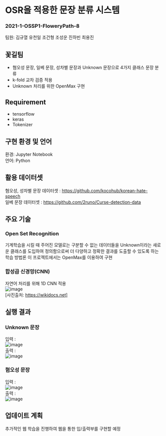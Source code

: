 OSR을 적용한 문장 분류 시스템   
============================   
### 2021-1-OSSP1-FloweryPath-8
팀원: 김규열 유천일 조건형 조성운 진하빈 최용진   

꽃길팀
------
* 혐오성 문장, 일베 문장, 성차별 문장과 Unknown 문장으로 4가지 클래스 문장 분류   
* k-fold 교차 검증 적용   
* Unknown 처리를 위한 OpenMax 구현   

Requirement   
-----------   
* tensorflow   
* keras   
* Tokenizer   

구현 환경 및 언어   
-----------------
환경: Jupyter Notebook   
언어: Python   

활용 데이터셋   
-------------   
혐오성, 성차별 문장 데이터셋 : https://github.com/kocohub/korean-hate-speech   
일베 문장 데이터셋 : https://github.com/2runo/Curse-detection-data

주요 기술   
---------

### Open Set Recognition   
기계학습을 시킬 때 주어진 모델로는 구분할 수 없는 데이터들을 Unknown이라는 새로운 클래스를 도입하여 정의함으로써 더 다양하고 정확한 결과를 도출할 수 있도록 하는 학습 방법론
이 프로젝트에서는 OpenMax를 이용하여 구현   

### 합성곱 신경망(CNN)   
자연어 처리를 위해 1D CNN 적용   
![image](https://user-images.githubusercontent.com/80958412/122702135-b2f9cd00-d289-11eb-8eef-c49ac7fc3100.png)   
[사진출처: https://wikidocs.net]   

실행 결과
---------
### Unknown 문장   
입력 :   
![image](https://user-images.githubusercontent.com/80958412/122686262-203a3d80-d24b-11eb-9ca5-d05c319f80de.png)   
출력 :   
![image](https://user-images.githubusercontent.com/80958412/122686324-54156300-d24b-11eb-8fec-db6238875637.png)   

### 혐오성 문장
입력 :   
![image](https://user-images.githubusercontent.com/80958412/122686363-81faa780-d24b-11eb-9f84-b15b4fa866ec.png)   
출력 :   
![image](https://user-images.githubusercontent.com/80958412/122686368-8fb02d00-d24b-11eb-9d7e-a79f010d8400.png)   

업데이트 계획
------------
추가적인 웹 학습을 진행하여 웹을 통한 입/출력부를 구현할 예정
